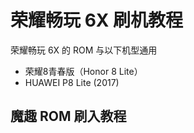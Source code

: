 # 荣耀畅玩 6X 刷机教程

荣耀畅玩 6X 的 ROM 与以下机型通用

* 荣耀8青春版（Honor 8 Lite）
* HUAWEI P8 Lite (2017)

## 魔趣 ROM 刷入教程
